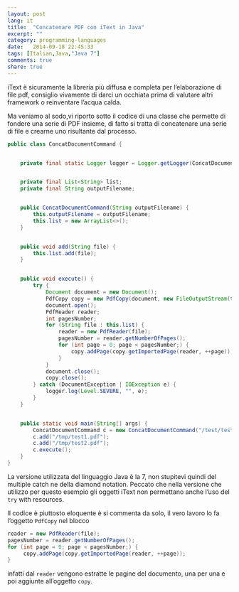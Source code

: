 ```yaml
---
layout: post
lang: it
title:  "Concatenare PDF con iText in Java"
excerpt: ""
category: programming-languages
date:   2014-09-18 22:45:33
tags: [Italian,Java,"Java 7"]
comments: true
share: true
---
```



iText è sicuramente la libreria più diffusa e completa per l’elaborazione di file pdf, consiglio vivamente di darci un occhiata prima di valutare altri framework o reinventare l’acqua calda.

Ma veniamo al sodo,vi riporto sotto il codice di una classe che permette di fondere una serie di PDF insieme, di fatto si tratta di concatenare una serie di file e crearne uno risultante dal processo.

```java
public class ConcatDocumentCommand {


    private final static Logger logger = Logger.getLogger(ConcatDocumentCommand.class.getName());


    private final List<String> list;
    private final String outputFilename;


    public ConcatDocumentCommand(String outputFilename) {
        this.outputFilename = outputFilename;
        this.list = new ArrayList<>();
    }


    public void add(String file) {
        this.list.add(file);
    }


    public void execute() {
        try {
            Document document = new Document();
            PdfCopy copy = new PdfCopy(document, new FileOutputStream(this.outputFilename));
            document.open();
            PdfReader reader;
            int pagesNumber;
            for (String file : this.list) {
                reader = new PdfReader(file);
                pagesNumber = reader.getNumberOfPages();
                for (int page = 0; page < pagesNumber;) {
                    copy.addPage(copy.getImportedPage(reader, ++page));
                }
            }
            document.close();
            copy.close();
        } catch (DocumentException | IOException e) {
            logger.log(Level.SEVERE, "", e);
        }
    }


    public static void main(String[] args) {
        ConcatDocumentCommand c = new ConcatDocumentCommand("/test/test1_concat_test2.pdf");
        c.add("/tmp/test1.pdf");
        c.add("/tmp/test2.pdf");
        c.execute();
    }
}
```

La versione utilizzata del linguaggio Java è la 7, non stupitevi quindi del
multiple catch ne della diamond notation. Peccato che nella versione che utilizzo per questo esempio gli oggetti iText non permettano anche l’uso del `try` with resources.


Il codice è piuttosto eloquente è si commenta da solo, il vero lavoro lo fa l’oggetto `PdfCopy` nel blocco

```java
reader = new PdfReader(file);
pagesNumber = reader.getNumberOfPages();
for (int page = 0; page < pagesNumber;) {
     copy.addPage(copy.getImportedPage(reader, ++page));
}
```

infatti dal `reader` vengono estratte le pagine del documento, una per una e poi aggiunte all’oggetto `copy`.
